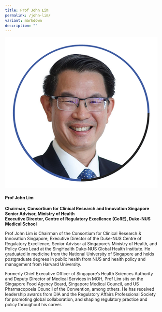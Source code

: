 ```yaml
---
title: Prof John Lim
permalink: /john-lim/
variant: markdown
description: ""
---
```

<div class="row">
<div class="col is-3">
<img src="/images/Speakers_JohnLim1.png">
</div>
<div class="col is-9 speaker-details">
	<h4><b>Prof John Lim</b></h4>
<b>Chairman, Consortium for Clinical Research and Innovation Singapore<br>
Senior Advisor, Ministry of Health<br>
Executive Director, Centre of Regulatory Excellence (CoRE), Duke-NUS Medical School</b>
	
<p>Prof John Lim is Chairman of the Consortium for Clinical Research &amp; Innovation Singapore, Executive Director of the Duke-NUS Centre of Regulatory Excellence, Senior Advisor at Singapore’s Ministry of Health, and Policy Core Lead at the SingHealth Duke-NUS Global Health Institute. He graduated in medicine from the National University of Singapore and holds postgraduate degrees in public health from NUS and health policy and management from Harvard University.</p>
<p>Formerly Chief Executive Officer of Singapore’s Health Sciences Authority and Deputy Director of Medical Services in MOH, Prof Lim sits on the Singapore Food Agency Board, Singapore Medical Council, and US Pharmacopoeia Council of the Convention, among others. He has received leadership awards from DIA and the Regulatory Affairs Professional Society for promoting global collaboration, and shaping regulatory practice and policy throughout his career.</p>
</div>
</div>